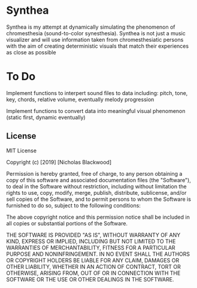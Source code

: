 # Synthea

Synthea is my attempt at dynamically simulating the phenomenon of chromesthesia (sound-to-color synesthesia). Synthea is not just a music visualizer and will use information taken from chromesthesiatic persons with the aim of creating deterministic visuals that match their experiences as close as possible 

# To Do

Implement functions to interpert sound files to data including:
    pitch, tone, key, chords, relative volume, eventually melody progression

Implement functions to convert data into meaningful visual phenomenon (static first, dynamic eventually)

## License
MIT License

Copyright (c) [2019] [Nicholas Blackwood]

Permission is hereby granted, free of charge, to any person obtaining a copy
of this software and associated documentation files (the "Software"), to deal
in the Software without restriction, including without limitation the rights
to use, copy, modify, merge, publish, distribute, sublicense, and/or sell
copies of the Software, and to permit persons to whom the Software is
furnished to do so, subject to the following conditions:

The above copyright notice and this permission notice shall be included in all
copies or substantial portions of the Software.

THE SOFTWARE IS PROVIDED "AS IS", WITHOUT WARRANTY OF ANY KIND, EXPRESS OR
IMPLIED, INCLUDING BUT NOT LIMITED TO THE WARRANTIES OF MERCHANTABILITY,
FITNESS FOR A PARTICULAR PURPOSE AND NONINFRINGEMENT. IN NO EVENT SHALL THE
AUTHORS OR COPYRIGHT HOLDERS BE LIABLE FOR ANY CLAIM, DAMAGES OR OTHER
LIABILITY, WHETHER IN AN ACTION OF CONTRACT, TORT OR OTHERWISE, ARISING FROM,
OUT OF OR IN CONNECTION WITH THE SOFTWARE OR THE USE OR OTHER DEALINGS IN THE
SOFTWARE.
